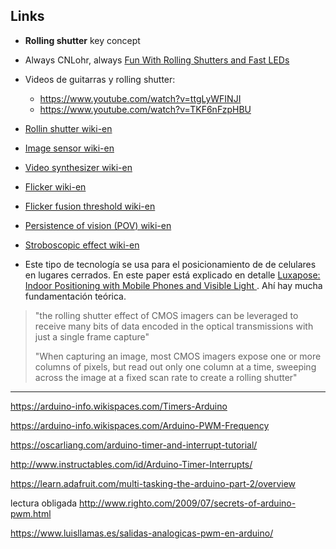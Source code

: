 ﻿## Links

+ **Rolling shutter** key concept

+ Always CNLohr, always [Fun With Rolling Shutters and Fast LEDs](https://www.youtube.com/watch?v=-iUfZYPd-d0)

+ Videos de guitarras y rolling shutter:
    * https://www.youtube.com/watch?v=ttgLyWFINJI
    * https://www.youtube.com/watch?v=TKF6nFzpHBU

+ [Rollin shutter wiki-en](https://en.wikipedia.org/wiki/Rolling_shutter)

+ [Image sensor wiki-en](https://en.wikipedia.org/wiki/Image_sensor)

+ [Video synthesizer wiki-en](https://en.wikipedia.org/wiki/Video_synthesizer)

+ [Flicker  wiki-en](https://en.wikipedia.org/wiki/Flicker_(screen))

+ [Flicker fusion threshold wiki-en](https://en.wikipedia.org/wiki/Flicker_fusion_threshold)

+ [Persistence of vision (POV) wiki-en](https://en.wikipedia.org/wiki/Persistence_of_vision)

+ [Stroboscopic effect wiki-en](https://en.wikipedia.org/wiki/Stroboscopic_effect)

+ Este tipo de tecnología se usa para el posicionamiento de de celulares en lugares cerrados. En este paper está explicado en detalle [Luxapose:
Indoor Positioning with Mobile Phones and Visible Light
](https://web.eecs.umich.edu/~prabal/pubs/papers/kuo14luxapose.pdf). Ahí hay mucha fundamentación teórica.
>"the rolling shutter effect
of CMOS imagers can be leveraged to receive many bits of data
encoded in the optical transmissions with just a single frame capture"  
>
>"When capturing an image, most CMOS imagers expose one or
more columns of pixels, but read out only one column at a time,
sweeping across the image at a fixed scan rate to create a rolling shutter"

---

https://arduino-info.wikispaces.com/Timers-Arduino

https://arduino-info.wikispaces.com/Arduino-PWM-Frequency

https://oscarliang.com/arduino-timer-and-interrupt-tutorial/

http://www.instructables.com/id/Arduino-Timer-Interrupts/

https://learn.adafruit.com/multi-tasking-the-arduino-part-2/overview

lectura obligada http://www.righto.com/2009/07/secrets-of-arduino-pwm.html

https://www.luisllamas.es/salidas-analogicas-pwm-en-arduino/
